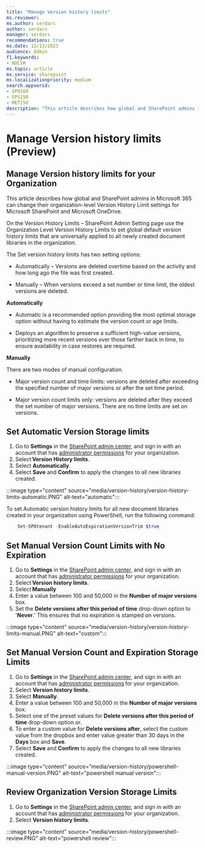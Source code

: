 ```yaml
---
title: "Manage Version history limits"
ms.reviewer: 
ms.author: serdars
author: serdars
manager: serdars
recommendations: true
ms.date: 12/13/2023
audience: Admin
f1.keywords:
- NOCSH
ms.topic: article
ms.service: sharepoint
ms.localizationpriority: medium
search.appverid:
- SPO160
- SPS150
- MET150
description: "This article describes how global and SharePoint admins in Microsoft 365 can change their organization-level Version History Limit settings."
---
```


# Manage Version history limits (Preview)

## Manage Version history limits for your Organization

This article describes how global and SharePoint admins in Microsoft 365 can change their organization-level Version History Limit settings for Microsoft SharePoint and Microsoft OneDrive.

On the Version History Limits – SharePoint Admin Setting page use the Organization Level Version History Limits to set global default version history limits that are universally applied to all newly created document libraries in the organization.

The Set version history limits has two setting options:

- Automatically – Versions are deleted overtime based on the activity and how long ago the file was first created.

- Manually – When versions exceed a set number or time limit, the oldest versions are deleted.

**Automatically**

- Automatic is a recommended option providing the most optimal storage option without having to estimate the version count or age limits.

- Deploys an algorithm to preserve a sufficient high-value versions, prioritizing more recent versions over those farther back in time, to ensure availability in case restores are required.
 
**Manually**

There are two modes of manual configuration.

- Major version count and time limits: versions are deleted after exceeding the specified number of major versions or after the set time period.

- Major version count limits only: versions are deleted after they exceed the set number of major versions. There are no time limits are set on versions.

## Set Automatic Version Storage limits

1. Go to **Settings** in the [SharePoint admin center](/sharepoint/sharepoint-admin-role), and sign in with an account that has [administrator permissions](/sharepoint/sharepoint-admin-role) for your organization.
1. Select **Version History limits**.
1. Select **Automatically**.
1. Select **Save** and **Confirm** to apply the changes to all new libraries created.

:::image type="content" source="media/version-history/version-history-limits-automatic.PNG" alt-text="automatic":::

To set Automatic version history limits for all new document libraries created in your organization using PowerShell, run the following command:

```PowerShell
    Set-SPOtenant -EnableAutoExpirationVersionTrim $true
```

## Set Manual Version Count Limits with No Expiration

1. Go to **Settings** in the [SharePoint admin center](/sharepoint/sharepoint-admin-role), and sign in with an account that has [administrator permissions](/sharepoint/sharepoint-admin-role) for your organization.
1. Select **Version history limits**.
1. Select **Manually**
1. Enter a value between 100 and 50,000 in the **Number of major versions** box.
1. Set the **Delete versions after this period of time** drop-down option to '**Never**.' This ensures that no expiration is stamped on versions.

:::image type="content" source="media/version-history/version-history-limits-manual.PNG" alt-text="custom":::

## Set Manual Version Count and Expiration Storage Limits

1. Go to **Settings** in the [SharePoint admin center](/sharepoint/sharepoint-admin-role), and sign in with an account that has [administrator permissions](/sharepoint/sharepoint-admin-role) for your organization.
1. Select **Version history limits**.
1. Select **Manually**.
1. Enter a value between 100 and 50,000 in the **Number of major versions** box.
1. Select one of the preset values for **Delete versions after this period of time** drop-down option or.
1. To enter a custom value for **Delete versions after**, select the custom value from the dropbox and enter value greater than 30 days in the **Days** box and **Save**.
1. Select **Save** and **Confirm** to apply the changes to all new libraries created.

:::image type="content" source="media/version-history/powershell-manual-version.PNG" alt-text="powershell manual version":::

## Review Organization Version Storage Limits

1. Go to **Settings** in the [SharePoint admin center](/sharepoint/sharepoint-admin-role), and sign in with an account that has [administrator permissions](/sharepoint/sharepoint-admin-role) for your organization.
1. Select **Version history limits**.

:::image type="content" source="media/version-history/powershell-review.PNG" alt-text="powershell review":::
